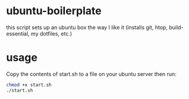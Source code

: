 # ubuntu-boilerplate
this script sets up an ubuntu box the way I like it (installs git, htop, build-essential, my dotfiles, etc.)

# usage
Copy the contents of start.sh to a file on your ubuntu server then run:
```bash
chmod +x start.sh
./start.sh
```
